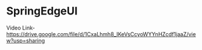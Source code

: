 # SpringEdgeUI
Video Link-https://drive.google.com/file/d/1CxaLhmh8_IKeVsCcyoWYYnHZcdf1jaaZ/view?usp=sharing
